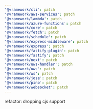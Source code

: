 ```yaml
---
'@vramework/cli': patch
'@vramework/aws-services': patch
'@vramework/lambda': patch
'@vramework/azure-functions': patch
'@vramework/core': patch
'@vramework/fetch': patch
'@vramework/schedule': patch
'@vramework/express-middleware': patch
'@vramework/express': patch
'@vramework/fastify-plugin': patch
'@vramework/fastify': patch
'@vramework/next': patch
'@vramework/uws-handler': patch
'@vramework/uws': patch
'@vramework/ws': patch
'@vramework/jose': patch
'@vramework/pino': patch
'@vramework/websocket': patch
---
```


refactor: dropping cjs support
